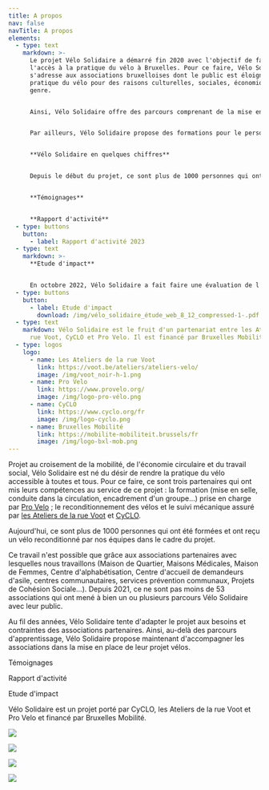 ```yaml
---
title: A propos
nav: false
navTitle: A propos
elements:
  - type: text
    markdown: >-
      Le projet Vélo Solidaire a démarré fin 2020 avec l'objectif de faciliter
      l'accès à la pratique du vélo à Bruxelles. Pour ce faire, Vélo Solidaire
      s'adresse aux associations bruxelloises dont le public est éloigné de la
      pratique du vélo pour des raisons culturelles, sociales, économiques ou de
      genre.


      Ainsi, Vélo Solidaire offre des parcours comprenant de la mise en selle, des cours de roulage dans la circulation, la mise à disposition d'un vélo reconditionné pendant un an (avec la possibilité de le racheter à la fin), une introduction à l'entretien et à la mécanique du vélo. 


      Par ailleurs, Vélo Solidaire propose des formations pour le personnel des associations afin de les rendre les plus autonomes possible dans la mise en place de leur projet vélo : mise en selle, encadrement d'un groupe dans la circulation, mécanique de base, organiser une sortie, tracer un itinéraire...


      **Vélo Solidaire en quelques chiffres**


      Depuis le début du projet, ce sont plus de 1000 personnes qui ont appris à rouler à vélo, ont reçu un vélo reconditionné et ont appris à l'entretenir correctement. En moyenne, 3/4 des personnes qui ont reçu un vélo souhaitent le racheté après 'avoir utilisé pendant un an. Les autres nous rendent le vélo pour qu'il puisse être remis à un.e autre participant.e.


      **Témoignages**


      **Rapport d'activité**
  - type: buttons
    button:
      - label: Rapport d'activité 2023
  - type: text
    markdown: >-
      **Etude d'impact**


      En octobre 2022, Vélo Solidaire a fait faire une évaluation de l'impact social du projet par le SAW-B. Vous pouvez consulter le document ici.
  - type: buttons
    button:
      - label: Etude d'impact
        download: /img/vélo_solidaire_étude_web_8_12_compressed-1-.pdf
  - type: text
    markdown: Vélo Solidaire est le fruit d'un partenariat entre les Ateliers de la
      rue Voot, CyCLO et Pro Velo. Il est financé par Bruxelles Mobilité.
  - type: logos
    logo:
      - name: Les Ateliers de la rue Voot
        link: https://voot.be/ateliers/ateliers-velo/
        image: /img/voot_noir-h-1.png
      - name: Pro Velo
        link: https://www.provelo.org/
        image: /img/logo-pro-vélo.png
      - name: CyCLO
        link: https://www.cyclo.org/fr
        image: /img/logo-cyclo.png
      - name: Bruxelles Mobilité
        link: https://mobilite-mobiliteit.brussels/fr
        image: /img/logo-bxl-mob.png
---
```

P﻿rojet au croisement de la mobilité, de l'économie circulaire et du travail social, Vélo Solidaire est né du désir de rendre la pratique du vélo accessible à toutes et tous. P﻿our ce faire, ce sont trois partenaires qui ont mis leurs compétences au service de ce projet : la formation (mise en selle, conduite dans la circulation, encadrement d'un groupe...) prise en charge par [Pro Velo](https://www.provelo.org/) ; le reconditionnement des vélos et le suivi mécanique assuré par [les Ateliers de la rue Voot](https://voot.be/ateliers/ateliers-velo/) et [CyCLO](https://www.cyclo.org/fr). 

A﻿ujourd'hui, ce sont plus de 1000 personnes qui ont été formées et ont reçu un vélo reconditionné par nos équipes dans le cadre du projet. 

C﻿e travail n'est possible que grâce aux associations partenaires avec lesquelles nous travaillons (Maison de Quartier, Maisons Médicales, Maison de Femmes, Centre d'alphabétisation, Centre d'accueil de demandeurs d'asile, centres communautaires, services prévention communaux, Projets de Cohésion Sociale...). Depuis 2021, ce ne sont pas moins de 53 associations qui ont mené à bien un ou plusieurs parcours Vélo Solidaire avec leur public.

A﻿u fil des années, Vélo Solidaire tente d'adapter le projet aux besoins et contraintes des associations partenaires. Ainsi, au-delà des parcours d'apprentissage, Vélo Solidaire propose maintenant d'accompagner les associations dans la mise en place de leur projet vélos.

T﻿émoignages

R﻿apport d'activité

E﻿tude d'impact

Vélo Solidaire est un projet porté par CyCLO, les Ateliers de la rue Voot et Pro Velo et financé par Bruxelles Mobilité.

![](/img/logo-pro-vélo.png)

![](/img/logo-cyclo.png)



![](/img/voot_noir-h-1.png)

![](/img/logo-bxl-mob.png)

